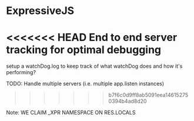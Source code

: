 # ExpressiveJS

<<<<<<< HEAD
End to end server tracking for optimal debugging
=======
setup a watchDog.log to keep track of what watchDog does and how it's performing?


TODO: Handle multiple servers (i.e. multiple app.listen instances)
>>>>>>> b7f6c0d9ff8ab5091eea146152750394b4ad8d20

Note: WE CLAIM _XPR NAMESPACE ON RES.LOCALS

